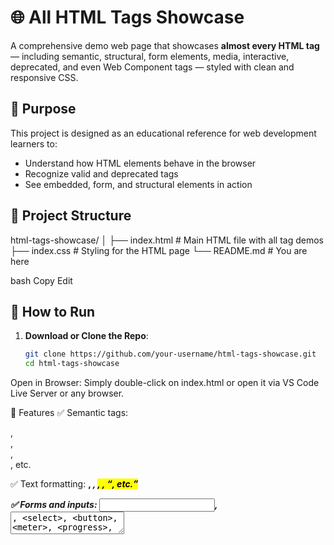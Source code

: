 # 🌐 All HTML Tags Showcase

A comprehensive demo web page that showcases **almost every HTML tag** — including semantic, structural, form elements, media, interactive, deprecated, and even Web Component tags — styled with clean and responsive CSS.

## 🧠 Purpose

This project is designed as an educational reference for web development learners to:
- Understand how HTML elements behave in the browser
- Recognize valid and deprecated tags
- See embedded, form, and structural elements in action

## 📁 Project Structure

html-tags-showcase/
│
├── index.html # Main HTML file with all tag demos
├── index.css # Styling for the HTML page
└── README.md # You are here

bash
Copy
Edit

## 🚀 How to Run

1. **Download or Clone the Repo**:
   ```bash
   git clone https://github.com/your-username/html-tags-showcase.git
   cd html-tags-showcase
Open in Browser:
Simply double-click on index.html or open it via VS Code Live Server or any browser.

🎨 Features
✅ Semantic tags: <section>, <article>, <aside>, <nav>, etc.

✅ Text formatting: <b>, <i>, <mark>, <abbr>, <q>, etc.

✅ Forms and inputs: <input>, <textarea>, <select>, <button>, <meter>, <progress>, etc.

✅ Multimedia: <audio>, <video>, <img>, <canvas>, <svg>, etc.

✅ Table with <thead>, <tbody>, <tfoot>, <caption>, <colgroup>

✅ Web components: <template>, <slot>

✅ Deprecated tags: <font>, <center>, <marquee>, <strike>, etc.

✅ Interactive: <dialog>, <details>, <menu>, <menuitem>

✅ MathML support

✅ Responsive and clean layout with CSS

💡 Use Cases
HTML reference cheat sheet

Testing browser rendering of different elements

Teaching tool for web dev basics

Checking deprecated tag behavior

📸 Preview

Replace the above URL with a real screenshot from your project

📜 License
This project is open-source and free to use under the MIT License.
